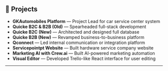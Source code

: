 ## 🌟 Projects

- **GKAutomobiles Platform** — Project Lead for car service center system  
- **Quicke B2C & B2B (Old)** — Spearheaded full-stack development  
- **Quicke B2C (New)** — Architected and designed full database  
- **Quicke B2B (New)** — Revamped business-to-business platform  
- **Qconnect** — Led internal communication or integration platform  
- **Servicepointpt Website** — Built hardware service company website  
- **Marketing AI with Crew.ai** — Built AI-powered marketing automation  
- **Visual Editor** — Developed Trello-like React interface for user editing

---